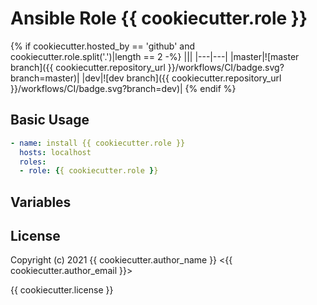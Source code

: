 # Ansible Role {{ cookiecutter.role }}

{% if cookiecutter.hosted_by == 'github' and cookiecutter.role.split('.')|length == 2 -%}
|||
|---|---|
|master|![master branch]({{ cookiecutter.repository_url }}/workflows/CI/badge.svg?branch=master)|
|dev|![dev branch]({{ cookiecutter.repository_url }}/workflows/CI/badge.svg?branch=dev)|
{% endif %}

## Basic Usage

```yaml
- name: install {{ cookiecutter.role }}
  hosts: localhost
  roles:
  - role: {{ cookiecutter.role }}
```

## Variables

## License

Copyright (c) 2021 {{ cookiecutter.author_name }} <{{ cookiecutter.author_email }}>

{{ cookiecutter.license }}

